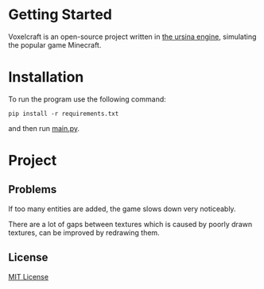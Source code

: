 # Getting Started
Voxelcraft is an open-source project written in [the ursina engine](https://github.com/pokepetter/ursina), simulating the popular game Minecraft.


# Installation
To run the program use the following command:

```pip install -r requirements.txt```

and then run [main.py](https://github.com/CMihai99/nesucraft/blob/main/main.py).


# Project

## Problems

If too many entities are added, the game slows down very noticeably.

There are a lot of gaps between textures which is caused by poorly drawn textures,
can be improved by redrawing them.

## License
[MIT License](https://choosealicense.com/licenses/mit/)
